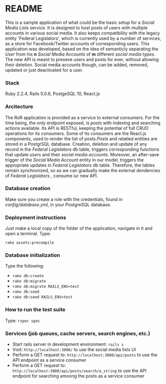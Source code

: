 # README

This is a sample application of what could be the basic setup for a *Social Media Lists* service. It is designed to host posts of users with multiple accounts in various social media. It also keeps compatibility with the legacy entity 'Federal Legislators', which is currently used by a number of services, as a store for Facebook/Twitter accounts of corresponding users. This application was developed, based on the idea of semanticly separating the *User* from his **n** *Social Media Accounts* of **m** different *social media types*. The new API is meant to preseve users and posts for ever, without allowing their deletion. Social media accounts though, can be added, removed, updated or just deactivated for a user. 

### Stack
Ruby 2.2.4, Rails 5.0.6, PostgeSQL 10, React.js

### Arcitecture
The RoR application is provided as a service to external consumers. For the time being, the only endpoint exposed, is *posts* with indexing and searching actions available. Its API is RESTful, keeping the potential of full CRUD operations for its consumers. Some of its consumers are the React.js components, used to render the list of posts.*Posts* and relatied entities are stored in a PostgrSQL database. Creation, deletion and update of any record in the *Federal Legislators* db table, triggers corresponding functions that update *users* and their *social media accounts*. Moreover, an after-save trigger of the *Social Media Account* entity in our model, triggers the appropriate updates in *Federal Legislators* db table. Therefore, the tables remain synchronized, so as we can gradually make the external dendencies of *Federal Legislators* , consume iur new API.

### Database creation
[Install PostgreSQL]:http://postgresguide.com/setup/install.html
Make sure you create a role with the credentials, found in *config/database.yml*, in your PostgreSQL database.

### Deployment instructions
Just make a local copy of the folder of the application, navigate in it and open a terminal. Type:

`rake assets:precompile`

### Database initialization
Type the following:
* `rake db:create`
* `rake db:migrate`
* `rake db:migrate RAILS_ENV=test`
* `rake db:seed`
* `rake db:seed RAILS_ENV=test`

### How to run the test suite
Type:
`rspec spec`

### Services (job queues, cache servers, search engines, etc.)
* Start rails server in development environment:
`rails s`
* Visit:
`http://localhost:3000/`
to use the social media lists UI
* Perform a GET request to:
`http://localhost:3000/api/posts`
to use the API endpoint as a service consumer
* Perform a GET request to:
`http://localhost:3000/api/posts/search/a_string`
to use the API endpoint for searching amoong the posts as a service consumer


